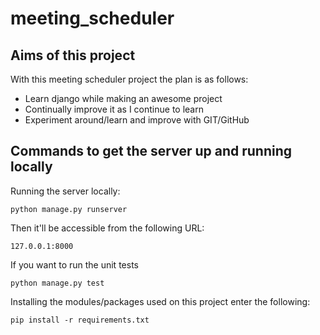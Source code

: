 # meeting_scheduler

## Aims of this project
With this meeting scheduler project the plan is as follows:
* Learn django while making an awesome project
* Continually improve it as I continue to learn
* Experiment around/learn and improve with GIT/GitHub

## Commands to get the server up and running locally

Running the server locally:
```commandline
python manage.py runserver
```
Then it'll be accessible from the following URL:
```commandline
127.0.0.1:8000
```
If you want to run the unit tests

```commandline
python manage.py test
```

Installing the modules/packages used on this project enter the following:
```commandline
pip install -r requirements.txt
```